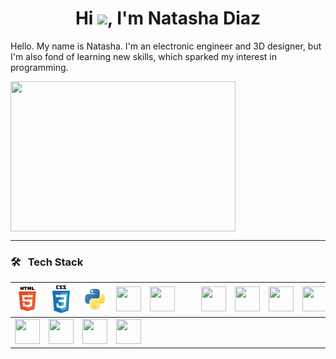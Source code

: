 <h1 align="center">Hi <img src="https://media.giphy.com/media/hvRJCLFzcasrR4ia7z/giphy.gif" width="35">, I'm Natasha Diaz</h1>
   <p align="left">
    Hello. My name is Natasha. I'm an electronic engineer and 3D designer, but I'm also fond of learning new skills, which sparked my interest in programming. 
   </p>   
   <img align= "center" width= "360" height="240" src= "https://pa1.narvii.com/6580/8098c6e9207376889eeb0532d9f5a0723c4d73f5_hq.gif"/>

<hr>

### 🛠 &nbsp; Tech Stack

|<img src="https://raw.githubusercontent.com/devicons/devicon/master/icons/html5/html5-original-wordmark.svg" alt="html5" width="40">|<img src="https://raw.githubusercontent.com/devicons/devicon/master/icons/css3/css3-original-wordmark.svg" alt="css3" width="45" height="45"/>|<img src="https://raw.githubusercontent.com/devicons/devicon/master/icons/python/python-original.svg" alt="python" width="40"> |<img src="https://skillicons.dev/icons?i=cs" width="40" height="40"/>|<img src="https://skillicons.dev/icons?i=js" width="40" height="40"/> | | | <img src="https://skillicons.dev/icons?i=bootstrap" width="40" height="40"/> | <img src="https://skillicons.dev/icons?i=figma" width="40" height="40"/> | <img src="https://skillicons.dev/icons?i=git" width="40" height="40"/>  | <img src="https://skillicons.dev/icons?i=visualstudio&theme=light" width="40" height="40"/> | <img src="https://skillicons.dev/icons?i=notion" width="40" height="40"/>  |   |<img src="https://skillicons.dev/icons?i=vscode" width="40" height="40"/>  | 
|:-:|:-:|:-:|:-:|:-:|:-:|:-:|:-:|:-:|:-:|:-:|:-:|:-:|:-:|
| <img src="https://skillicons.dev/icons?i=dotnet" width="40" height="40"/> | <img src="https://skillicons.dev/icons?i=unity" width="40" height="40"/> | <img src="https://skillicons.dev/icons?i=blender" width="40" height="40"/> | <img src="https://skillicons.dev/icons?i=unreal" width="40" height="40"/> | 

 
